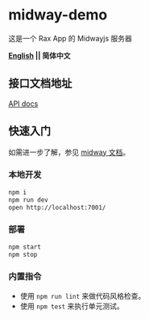 # midway-demo

这是一个 Rax App 的 Midwayjs 服务器

**[English](https://github.com/hjwforever/midway-demo#readme) || 简体中文**

## 接口文档地址

[API docs](https://rax.aruoxi.com/swagger-ui/index.html#/)

## 快速入门

如需进一步了解，参见 [midway 文档][midway]。

### 本地开发

```bash
npm i
npm run dev
open http://localhost:7001/
```

### 部署

```bash
npm start
npm stop
```

### 内置指令

- 使用 `npm run lint` 来做代码风格检查。
- 使用 `npm test` 来执行单元测试。

[midway]: https://midwayjs.org
